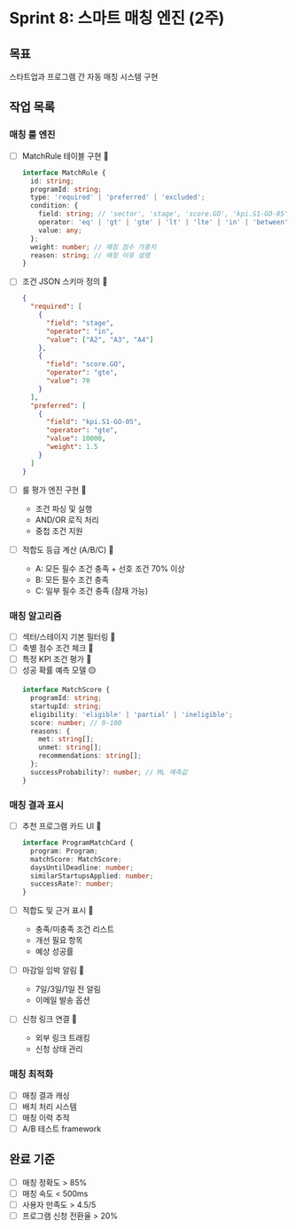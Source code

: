 # Sprint 8: 스마트 매칭 엔진 (2주)

## 목표
스타트업과 프로그램 간 자동 매칭 시스템 구현

## 작업 목록

### 매칭 룰 엔진
- [ ] MatchRule 테이블 구현 🔴
  ```typescript
  interface MatchRule {
    id: string;
    programId: string;
    type: 'required' | 'preferred' | 'excluded';
    condition: {
      field: string; // 'sector', 'stage', 'score.GO', 'kpi.S1-GO-05'
      operator: 'eq' | 'gt' | 'gte' | 'lt' | 'lte' | 'in' | 'between';
      value: any;
    };
    weight: number; // 매칭 점수 가중치
    reason: string; // 매칭 이유 설명
  }
  ```

- [ ] 조건 JSON 스키마 정의 🔴
  ```json
  {
    "required": [
      {
        "field": "stage",
        "operator": "in",
        "value": ["A2", "A3", "A4"]
      },
      {
        "field": "score.GO",
        "operator": "gte",
        "value": 70
      }
    ],
    "preferred": [
      {
        "field": "kpi.S1-GO-05",
        "operator": "gte",
        "value": 10000,
        "weight": 1.5
      }
    ]
  }
  ```

- [ ] 룰 평가 엔진 구현 🔴
  - 조건 파싱 및 실행
  - AND/OR 로직 처리
  - 중첩 조건 지원

- [ ] 적합도 등급 계산 (A/B/C) 🔴
  - A: 모든 필수 조건 충족 + 선호 조건 70% 이상
  - B: 모든 필수 조건 충족
  - C: 일부 필수 조건 충족 (잠재 가능)

### 매칭 알고리즘
- [ ] 섹터/스테이지 기본 필터링 🔴
- [ ] 축별 점수 조건 체크 🔴
- [ ] 특정 KPI 조건 평가 🔴
- [ ] 성공 확률 예측 모델 🟡
  ```typescript
  interface MatchScore {
    programId: string;
    startupId: string;
    eligibility: 'eligible' | 'partial' | 'ineligible';
    score: number; // 0-100
    reasons: {
      met: string[];
      unmet: string[];
      recommendations: string[];
    };
    successProbability?: number; // ML 예측값
  }
  ```

### 매칭 결과 표시
- [ ] 추천 프로그램 카드 UI 🔴
  ```typescript
  interface ProgramMatchCard {
    program: Program;
    matchScore: MatchScore;
    daysUntilDeadline: number;
    similarStartupsApplied: number;
    successRate?: number;
  }
  ```

- [ ] 적합도 및 근거 표시 🔴
  - 충족/미충족 조건 리스트
  - 개선 필요 항목
  - 예상 성공률

- [ ] 마감일 임박 알림 🔴
  - 7일/3일/1일 전 알림
  - 이메일 발송 옵션

- [ ] 신청 링크 연결 🔴
  - 외부 링크 트래킹
  - 신청 상태 관리

### 매칭 최적화
- [ ] 매칭 결과 캐싱
- [ ] 배치 처리 시스템
- [ ] 매칭 이력 추적
- [ ] A/B 테스트 framework

## 완료 기준
- [ ] 매칭 정확도 > 85%
- [ ] 매칭 속도 < 500ms
- [ ] 사용자 만족도 > 4.5/5
- [ ] 프로그램 신청 전환율 > 20%